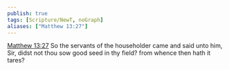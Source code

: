 ```yaml
---
publish: true
tags: [Scripture/NewT, noGraph]
aliases: ["Matthew 13:27"]
---
```

[Matthew 13:27](https://churchofjesuschrist.org/study/scriptures/nt/matt/13?lang=eng&id=p27#p27) So the servants of the householder came and said unto him, Sir, didst not thou sow good seed in thy field? from whence then hath it tares?
